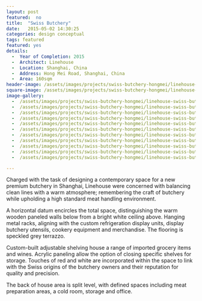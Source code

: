 ```yaml
---
layout: post
featured:  no
title:  "Swiss Butchery"
date:   2015-05-02 14:30:25
categories: design conceptual
tags: featured
featured: yes
details:
  -  Year of Completion: 2015
  -  Architect: Linehouse
  -  Location: Shanghai, China
  -  Address: Hong Mei Road, Shanghai, China
  -  Area: 160sqm
header-image: /assets/images/projects/swiss-butchery-hongmei/linehouse-swiss-butchery-001.jpg
square-image: /assets/images/projects/swiss-butchery-hongmei/linehouse-swiss-butchery-square.jpg
image-gallery:
  -  /assets/images/projects/swiss-butchery-hongmei/linehouse-swiss-butchery-002.jpg
  -  /assets/images/projects/swiss-butchery-hongmei/linehouse-swiss-butchery-003.jpg
  -  /assets/images/projects/swiss-butchery-hongmei/linehouse-swiss-butchery-004.jpg
  -  /assets/images/projects/swiss-butchery-hongmei/linehouse-swiss-butchery-005.jpg
  -  /assets/images/projects/swiss-butchery-hongmei/linehouse-swiss-butchery-006.jpg
  -  /assets/images/projects/swiss-butchery-hongmei/linehouse-swiss-butchery-007.jpg
  -  /assets/images/projects/swiss-butchery-hongmei/linehouse-swiss-butchery-008.jpg
  -  /assets/images/projects/swiss-butchery-hongmei/linehouse-swiss-butchery-009.jpg
  -  /assets/images/projects/swiss-butchery-hongmei/linehouse-swiss-butchery-010.jpg
  -  /assets/images/projects/swiss-butchery-hongmei/linehouse-swiss-butchery-011.jpg
  -  /assets/images/projects/swiss-butchery-hongmei/linehouse-swiss-butchery-001.jpg

---
```

Charged with the task of designing a contemporary space for a new premium butchery in Shanghai, Linehouse were concerned with balancing clean lines with a warm atmosphere; remembering the craft of butchery while upholding a high standard meat handling environment.
 
A horizontal datum encircles the total space, distinguishing the warm wooden paneled walls below from a bright white ceiling above. Hanging metal racks, aligning with the custom refrigeration display units, display butchery utensils, cookery equipment and merchandise. The flooring is speckled grey terrazzo.
 
Custom-built adjustable shelving house a range of imported grocery items and wines. Acrylic paneling allow the option of closing specific shelves for storage. Touches of red and white are incorporated within the space to link with the Swiss origins of the butchery owners and their reputation for quality and precision.
 
The back of house area is split level, with defined spaces including meat preparation areas, a cold room, storage and office. 